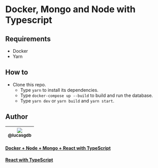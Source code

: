 # Docker, Mongo and Node with Typescript

## Requirements

- Docker
- Yarn

## How to

- Clone this repo.
  - Type `yarn` to install its dependencies.
  - Type `docker-compose up --build` to build and run the database.
  - Type `yarn dev` or `yarn build` and `yarn start`.

## Author

| [<img src="https://avatars3.githubusercontent.com/u/13838273?v=3&s=115"><br><sub>@lucasgdb</sub>](https://github.com/lucasgdb) |
| :----------------------------------------------------------------------------------------------------------------------------: |

#### [Docker + Node + Mongo + React with TypeScript](https://github.com/lucasgdb/docker-mongo-react-node-ts)
#### [React with TypeScript](https://github.com/lucasgdb/react-ts)

